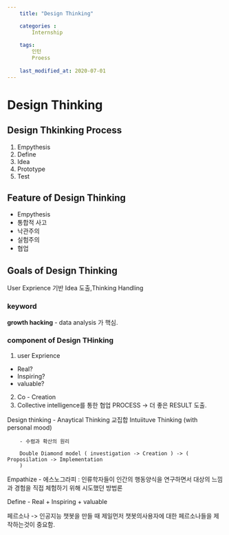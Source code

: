 ```yaml
---
    title: "Design Thinking"

    categories : 
        Internship
        
    tags:
		인턴
		Proess
        
    last_modified_at: 2020-07-01
---
```

# Design Thinking

## Design Thkinking Process 

1. Empythesis
2. Define
3. Idea
4. Prototype
5. Test

## Feature of Design Thinking 
* Empythesis
* 통합적 사고
* 낙관주의
* 실험주의
* 협업

## Goals of Design Thinking

User Exprience 기반 Idea 도출,Thinking Handling 

### keyword

**growth hacking** - data analysis 가 핵심.

### component of Design THinking

1. user Exprience
* Real?
* Inspiring?
* valuable?

2. Co - Creation
1. Collective intelligence를 통한 협업 PROCESS -> 더 좋은 RESULT 도출.

Design thinking - Anaytical Thinking 교집합  Intuiituve Thinking (with personal mood)

		- 수렴과 확산의 원리

		Double Diamond model ( investigation -> Creation ) -> ( Proposilation -> Implementation 	
		)

Empathize - 에스노그라피 : 인류학자들이 인간의 행동양식을 연구하면서 대상의 느낌과 경험을 직접 체험하기 위해 시도했던 방법론

Define - Real + Inspiring + valuable

페르소나 -> 인공지능 챗봇을 만들 때 제일먼저 챗봇의사용자에 대한  페르소나들을  제작하는것이 중요함.


